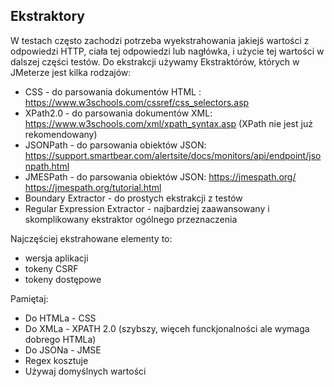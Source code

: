 ## Ekstraktory

W testach często zachodzi potrzeba wyekstrahowania jakiejś wartości z odpowiedzi HTTP, ciała tej odpowiedzi lub nagłówka, i użycie tej wartości w dalszej części testów.
Do ekstrakcji używamy Ekstraktórów, których w JMeterze jest kilka rodzajów:

- CSS - do parsowania dokumentów HTML : https://www.w3schools.com/cssref/css_selectors.asp
- XPath2.0 - do parsowania dokumentów XML: https://www.w3schools.com/xml/xpath_syntax.asp (XPath nie jest już rekomendowany)
- JSONPath - do parsowania obiektów JSON: https://support.smartbear.com/alertsite/docs/monitors/api/endpoint/jsonpath.html
- JMESPath - do parsowania obiektów JSON: https://jmespath.org/ https://jmespath.org/tutorial.html
- Boundary Extractor - do prostych ekstrakcji z testów 
- Regular Expression Extractor - najbardziej zaawansowany i skomplikowany ekstraktor ogólnego przeznaczenia

Najczęściej ekstrahowane elementy to:
 
 - wersja aplikacji
 - tokeny CSRF
 - tokeny dostępowe
 
Pamiętaj:
- Do HTMLa - CSS
- Do XMLa - XPATH 2.0 (szybszy, więceh funckjonalności ale wymaga dobrego HTMLa)
- Do JSONa - JMSE
- Regex kosztuje
- Używaj domyślnych wartości